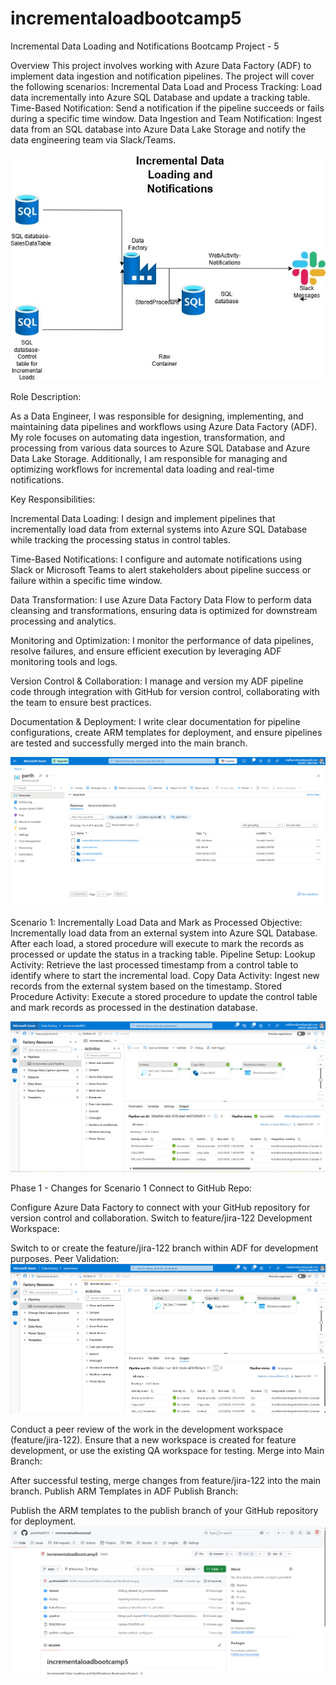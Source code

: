# incrementaloadbootcamp5
Incremental Data Loading and Notifications
Bootcamp Project - 5

Overview
This project involves working with Azure Data Factory (ADF) to implement data ingestion and notification pipelines. The project will cover the following scenarios:
Incremental Data Load and Process Tracking: Load data incrementally into Azure SQL Database and update a tracking table.
Time-Based Notification: Send a notification if the pipeline succeeds or fails during a specific time window.
Data Ingestion and Team Notification: Ingest data from an SQL database into Azure Data Lake Storage and notify the data engineering team via Slack/Teams.

![Architecture Diagram](https://github.com/parthshah0311/incrementaloadbootcamp5/raw/main/images/Incremental%20Data%20Loading%20and%20Notifications.jpg)

Role Description:

As a Data Engineer, I was responsible for designing, implementing, and maintaining data pipelines and workflows using Azure Data Factory (ADF). My role focuses on automating data ingestion, transformation, and processing from various data sources to Azure SQL Database and Azure Data Lake Storage. Additionally, I am responsible for managing and optimizing workflows for incremental data loading and real-time notifications.

Key Responsibilities:

Incremental Data Loading: I design and implement pipelines that incrementally load data from external systems into Azure SQL Database while tracking the processing status in control tables.

Time-Based Notifications: I configure and automate notifications using Slack or Microsoft Teams to alert stakeholders about pipeline success or failure within a specific time window.

Data Transformation: I use Azure Data Factory Data Flow to perform data cleansing and transformations, ensuring data is optimized for downstream processing and analytics.

Monitoring and Optimization: I monitor the performance of data pipelines, resolve failures, and ensure efficient execution by leveraging ADF monitoring tools and logs.

Version Control & Collaboration: I manage and version my ADF pipeline code through integration with GitHub for version control, collaborating with the team to ensure best practices.

Documentation & Deployment: I write clear documentation for pipeline configurations, create ARM templates for deployment, and ensure pipelines are tested and successfully merged into the main branch.

![MyResource](https://github.com/parthshah0311/incrementaloadbootcamp5/raw/main/images/Resourcegroup.png)

Scenario 1: Incrementally Load Data and Mark as Processed
Objective:
Incrementally load data from an external system into Azure SQL Database. After each load, a stored procedure will execute to mark the records as processed or update the status in a tracking table.
Pipeline Setup:
Lookup Activity:
Retrieve the last processed timestamp from a control table to identify where to start the incremental load.
Copy Data Activity:
Ingest new records from the external system based on the timestamp.
Stored Procedure Activity:
Execute a stored procedure to update the control table and mark records as processed in the destination database.

![IncrementalPipeline](https://github.com/parthshah0311/incrementaloadbootcamp5/raw/main/images/incrementalpipeline.png)

Phase 1 - Changes for Scenario 1
Connect to GitHub Repo:


Configure Azure Data Factory to connect with your GitHub repository for version control and collaboration.
Switch to feature/jira-122 Development Workspace:


Switch to or create the feature/jira-122 branch within ADF for development purposes.
Peer Validation:
![PeerValidation](https://github.com/parthshah0311/incrementaloadbootcamp5/blob/raw/images/peerview.png)

Conduct a peer review of the work in the development workspace (feature/jira-122). Ensure that a new workspace is created for feature development, or use the existing QA workspace for testing.
Merge into Main Branch:


After successful testing, merge changes from feature/jira-122 into the main branch.
Publish ARM Templates in ADF Publish Branch:


Publish the ARM templates to the publish branch of your GitHub repository for deployment.
![PeerValidation](https://github.com/parthshah0311/incrementaloadbootcamp5/raw/main/images/pullandmergeintomain.png)

